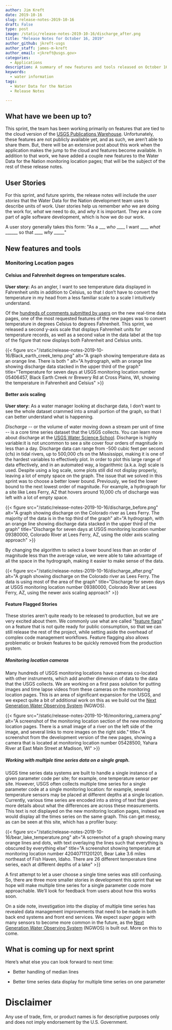 ```yaml
---
author: Jim Kreft
date: 2019-10-16
slug: release-notes-2019-10-16
draft: False
type: post
image: /static/release-notes-2019-10-16/discharge_after.png
title: "Release Notes for October 16, 2019"
author_github: jkreft-usgs
author_staff: james-m-kreft
author_email: <jkreft@usgs.gov>
categories:
  - Applications
description: A summary of new features and tools released on October 16, 2019
keywords:
  - water information
tags:
  - Water Data for the Nation
  - Release Notes

---
```


## What have we been up to?

This sprint, the team has been working primarily on features that are tied to the cloud version of the [USGS Publications Warehouse](https://pubs.er.usgs.gov/). Unfortunately, these features are not publicly available yet, and as such, we aren’t able to share them. But, there will be an extensive post about this work when the application makes the jump to the cloud and features become available.  In addition to that work, we have added a couple new features to the Water Data for the Nation monitoring location pages; that will be the subject of the rest of these release notes.

## User Stories

For this sprint, and future sprints, the release notes will include the *user stories* that the Water Data for the Nation development team uses to describe units of work. User stories help us remember *who* we are doing the work for, *what* we need to do, and *why* it is important. They are a core part of agile software development, which is how we do our work.

A user story generally takes this form: "As a ___ *who* ____ I want ____ *what* ______ so that ____ *why* _____"


## New features and tools

### Monitoring Location pages

#### Celsius and Fahrenheit degrees on temperature scales.

**User story:** As an angler, I want to see temperature data displayed in Fahrenheit units in addition to Celsius, so that I don’t have to convert the temperature in my head from a less familiar scale to a scale I intuitively understand.

Of the [hundreds of comments submitted by users](https://waterdata.usgs.gov/blog/wdfn-firstlook/) on the new real-time data pages, one of the most requested features of the new pages was to convert temperature in degrees Celsius to degrees Fahrenheit. This sprint, we released a second y-axis scale that displays Fahrenheit units for temperature records, as well as a second value in the data label at the top of the figure that now displays both Fahrenheit and Celsius units.

{{< figure src="/static/release-notes-2019-10-16/Black_earth_creek_temp.png" alt="A graph showing temperature data as an orange line.  There is both " alt="A hydrograph, with an orange line showing discharge data stacked in the upper third of the graph" title="Temperature for seven days at USGS monitoring location number 05406457, Black Earth Creek nr Brewery Rd at Cross Plains, WI, showing the temperature in Fahrenheit and Celsius" >}}


#### Better axis scaling

**User story:** As a water manager looking at discharge data, I don’t want to see the whole dataset crammed into a small portion of the graph, so that I can better understand what is happening.

*Discharge* -- or the volume of water moving down a stream per unit of time  --  is a core time series dataset that the USGS collects. You can learn more about discharge at the [USGS Water Science School](https://www.usgs.gov/special-topic/water-science-school/science/how-streamflow-measured). Discharge is highly variable:it is not uncommon to see a site cover four orders of magnitude in less than a day. Discharge data can range from -500 cubic feet per second (cfs) in tidal rivers, up to 500,000 cfs on the Mississippi, making it is one of the hardest variables to effectively plot. In order to plot this large range of data effectively, and in an automated way,  a logarithmic (a.k.a. *log*) scale is used. Despite using a log scale, some plots still did not display properly, leaving a lot of empty space on the graph. The issue that we solved in this sprint was to choose a better lower bound. Previously, we tied the lower bound to the next lowest order of magnitude. For example, a hydrograph for a  site like Lees Ferry, AZ  that hovers around 10,000 cfs of discharge was left with a lot of empty space.

{{< figure src="/static/release-notes-2019-10-16/discharge_before.png" alt="A graph showing discharge on the Colorado river as Lees Ferry. The majority of the data is in the top third of the graph" alt="A hydrograph, with an orange line showing discharge data stacked in the upper third of the graph" title="Discharge for seven days at USGS monitoring location number 09380000, Colorado River at Lees Ferry, AZ, using the older axis scaling approach" >}}

By changing the algorithm to select a lower bound less than an order of magnitude less than the average value, we were able to take advantage of all the space in the hydrograph, making it easier to make sense of the data.

{{< figure src="/static/release-notes-2019-10-16/discharge_after.png" alt="A graph showing discharge on the Colorado river as Lees Ferry. The data is using most of the area of the graph" title="Discharge for seven days at USGS monitoring location number 09380000, Colorado River at Lees Ferry, AZ, using the newer axis scaling approach" >}}

#### Feature Flagged Stories

These stories aren’t quite ready to be released to production, but we are very excited about them. We commonly use what are called "[feature flags](https://martinfowler.com/articles/feature-toggles.html)" on a feature that is not quite ready for public consumption, so that we can still release the rest of the project, while setting aside the overhead of complex code management workflows. Feature flagging also allows problematic or broken features to be quickly removed from the production system.

##### Monitoring location cameras

Many hundreds of USGS monitoring locations have cameras co-located with other instruments, which add another dimension of data to the data that the USGS collects. We are working on a first pass solution for putting images and time lapse videos from these cameras on the monitoring location pages. This is an area of significant expansion for the USGS, and we expect quite a bit of additional work on this as we build out the [Next Generation Water Observing System](https://www.usgs.gov/science/usgs-next-generation-water-observing-system-ngwos) (NGWOS).

{{< figure src="/static/release-notes-2019-10-16/monitoring_camera.png" alt="A screenshot of the monitoring location section of the new monitoring location pages.  There is a small image of a river on the left side of the image, and several links to more images on the right side." title="A screenshot from the development version of the new pages, showing a camera that is located at monitoring location number 05428500, Yahara River at East Main Street at Madison, WI" >}}


##### Working with multiple time series data on a single graph.

USGS time series data systems are built to handle a single instance of a given parameter code per site; for example, one temperature sensor per site. However, USGS often collects multiple time series for a single parameter code at a single monitoring location: for example, several temperature sensors may be placed at different depths at a single location.  Currently, various time series are encoded into a string of text that gives more details about what the differences are across these measurements. This text is not displayed on the new monitoring location pages, instead we would display all the times series on the same graph. This can get messy, as can be seen at this site, which has a profiler buoy:

{{< figure src="/static/release-notes-2019-10-16/bear_lake_temperature.png" alt="A screenshot of a graph showing many orange lines and dots, with text overlaying the lines such that everything is obscured by everything else" title="A screenshot showing temperature at monitoring location number 420407111201201, Bear Lake 3.6 miles northeast of Fish Haven, Idaho.  There are 26 different temperature time series, each at different depths of a lake" >}}



A first attempt to let a user choose a single time series was still confusing. So, there are  three more smaller stories in development this sprint that we hope will make multiple time series for a single parameter code more approachable. We’ll look for feedback from users about how this works soon.

On a side note, investigation into the display of multiple time series has revealed data management improvements that need to be made in both back end systems and front end services. We expect *super gages* with many sensors to become more common in the future, as the [Next Generation Water Observing System](https://www.usgs.gov/science/usgs-next-generation-water-observing-system-ngwos) (NGWOS) is built out. More on this to come.

## What is coming up for next sprint

Here’s what else you can look forward to next time:

* Better handling of median lines

* Better time series data display for multiple time series on one parameter






Disclaimer
==========
Any use of trade, firm, or product names is for descriptive purposes only and does not imply endorsement by the U.S. Government.
